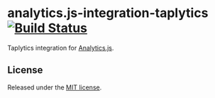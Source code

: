 # analytics.js-integration-taplytics [![Build Status][ci-badge]][ci-link]

Taplytics integration for [Analytics.js][].

## License

Released under the [MIT license](License.md).


[Analytics.js]: https://segment.com/docs/libraries/analytics.js/
[ci-link]: https://circleci.com/gh/segment-integrations/analytics.js-integration-taplytics
[ci-badge]: https://circleci.com/gh/segment-integrations/analytics.js-integration-taplytics.svg?style=svg
